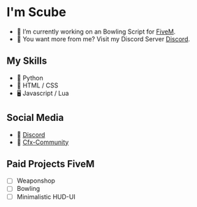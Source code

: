 # I'm Scube

- 🌱 I’m currently working on an Bowling Script for [FiveM](https://fivem.net/).
- 💞️ You want more from me? Visit my Discord Server [Discord](https://discord.gg/Mqgewse3Yc).

## My Skills

- 🐍 Python
- 🔆 HTML / CSS
- 🖥️ Javascript / Lua

## Social Media
- 🎤 [Discord](https://discord.gg/Mqgewse3Yc) 
- 📃 [Cfx-Community](https://forum.cfx.re/u/scubescripts/)

## Paid Projects FiveM

- [ ] Weaponshop
- [ ] Bowling
- [ ] Minimalistic HUD-UI
